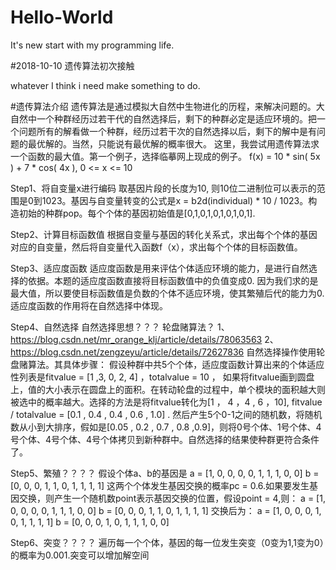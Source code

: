 # Hello-World
It's new start with my programming life.

#2018-10-10 遗传算法初次接触

whatever I think i need make something to do.


#遗传算法介绍
遗传算法是通过模拟大自然中生物进化的历程，来解决问题的。大自然中一个种群经历过若干代的自然选择后，剩下的种群必定是适应环境的。把一个问题所有的解看做一个种群，经历过若干次的自然选择以后，剩下的解中是有问题的最优解的。当然，只能说有最优解的概率很大。
这里，我尝试用遗传算法求一个函数的最大值。第一个例子，选择临摹网上现成的例子。
f(x) = 10 * sin( 5x ) + 7 * cos( 4x ),    0 <=  x <= 10

Step1、将自变量x进行编码
取基因片段的长度为10, 则10位二进制位可以表示的范围是0到1023。基因与自变量转变的公式是x = b2d(individual) * 10 / 1023。构造初始的种群pop。每个个体的基因初始值是[0,1,0,1,0,1,0,1,0,1].

Step2、计算目标函数值
根据自变量与基因的转化关系式，求出每个个体的基因对应的自变量，然后将自变量代入函数f（x），求出每个个体的目标函数值。

Step3、适应度函数
适应度函数是用来评估个体适应环境的能力，是进行自然选择的依据。本题的适应度函数直接将目标函数值中的负值变成0. 因为我们求的是最大值，所以要使目标函数值是负数的个体不适应环境，使其繁殖后代的能力为0.适应度函数的作用将在自然选择中体现。

Step4、自然选择
自然选择思想？？？
轮盘赌算法？
1、https://blog.csdn.net/mr_orange_klj/article/details/78063563
2、https://blog.csdn.net/zengzeyu/article/details/72627836
自然选择操作使用轮盘赌算法。其具体步骤：
假设种群中共5个个体，适应度函数计算出来的个体适应性列表是fitvalue = [1 ,3, 0, 2, 4] ，totalvalue = 10 ， 如果将fitvalue画到圆盘上，值的大小表示在圆盘上的面积。在转动轮盘的过程中，单个模块的面积越大则被选中的概率越大。选择的方法是将fitvalue转化为[1 ， 4 ，4 , 6 ，10], fitvalue / totalvalue = [0.1 , 0.4 , 0.4 , 0.6 , 1.0] . 然后产生5个0-1之间的随机数，将随机数从小到大排序，假如是[0.05 , 0.2 , 0.7 , 0.8 ,0.9]，则将0号个体、1号个体、4号个体、4号个体、4号个体拷贝到新种群中。自然选择的结果使种群更符合条件了。

Step5、繁殖？？？？
假设个体a、b的基因是
a = [1, 0, 0, 0, 0, 1, 1, 1, 0, 0]
b = [0, 0, 0, 1, 1, 0, 1, 1, 1, 1]
这两个个体发生基因交换的概率pc = 0.6.如果要发生基因交换，则产生一个随机数point表示基因交换的位置，假设point = 4,则：
a = [1, 0, 0, 0, 0, 1, 1, 1, 0, 0]
b = [0, 0, 0, 1, 1, 0, 1, 1, 1, 1]
交换后为：
a = [1, 0, 0, 0, 1, 0, 1, 1, 1, 1]
b = [0, 0, 0, 1, 0, 1, 1, 1, 0, 0]

Step6、突变？？？？
遍历每一个个体，基因的每一位发生突变（0变为1,1变为0）的概率为0.001.突变可以增加解空间

